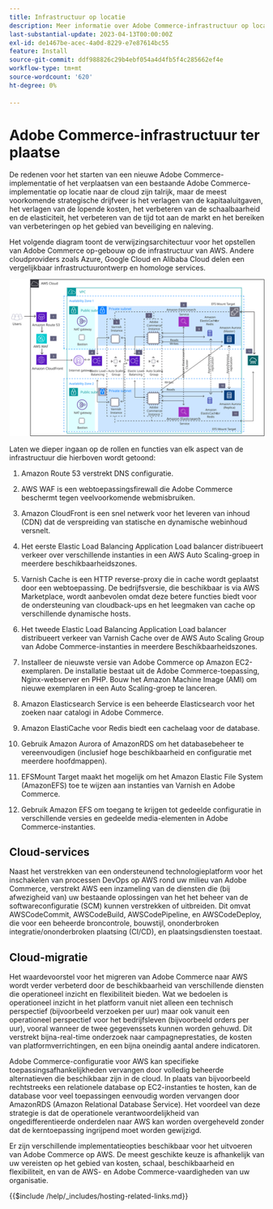 ```yaml
---
title: Infrastructuur op locatie
description: Meer informatie over Adobe Commerce-infrastructuur op locatie en cloudservices van derden.
last-substantial-update: 2023-04-13T00:00:00Z
exl-id: de1467be-acec-4a0d-8229-e7e87614bc55
feature: Install
source-git-commit: ddf988826c29b4ebf054a4d4fb5f4c285662ef4e
workflow-type: tm+mt
source-wordcount: '620'
ht-degree: 0%

---
```


# Adobe Commerce-infrastructuur ter plaatse

De redenen voor het starten van een nieuwe Adobe Commerce-implementatie of het verplaatsen van een bestaande Adobe Commerce-implementatie op locatie naar de cloud zijn talrijk, maar de meest voorkomende strategische drijfveer is het verlagen van de kapitaaluitgaven, het verlagen van de lopende kosten, het verbeteren van de schaalbaarheid en de elasticiteit, het verbeteren van de tijd tot aan de markt en het bereiken van verbeteringen op het gebied van beveiliging en naleving.

Het volgende diagram toont de verwijzingsarchitectuur voor het opstellen van Adobe Commerce op-gebouw op de infrastructuur van AWS. Andere cloudproviders zoals Azure, Google Cloud en Alibaba Cloud delen een vergelijkbaar infrastructuurontwerp en homologe services.

![ Diagram die zelf-ontvangende infrastructuur van Adobe Commerce op de diensten van de derdewolk tonen ](/help/assets/playbooks/on-premises-infrastructure.svg)

Laten we dieper ingaan op de rollen en functies van elk aspect van de infrastructuur die hierboven wordt getoond:

1. Amazon Route 53 verstrekt DNS configuratie.

1. AWS WAF is een webtoepassingsfirewall die Adobe Commerce beschermt tegen veelvoorkomende webmisbruiken.

1. Amazon CloudFront is een snel netwerk voor het leveren van inhoud (CDN) dat de verspreiding van statische en dynamische webinhoud versnelt.

1. Het eerste Elastic Load Balancing Application Load balancer distribueert verkeer over verschillende instanties in een AWS Auto Scaling-groep in meerdere beschikbaarheidszones.

1. Varnish Cache is een HTTP reverse-proxy die in cache wordt geplaatst door een webtoepassing. De bedrijfsversie, die beschikbaar is via AWS Marketplace, wordt aanbevolen omdat deze betere functies biedt voor de ondersteuning van cloudback-ups en het leegmaken van cache op verschillende dynamische hosts.

1. Het tweede Elastic Load Balancing Application Load balancer distribueert verkeer van Varnish Cache over de AWS Auto Scaling Group van Adobe Commerce-instanties in meerdere Beschikbaarheidszones.

1. Installeer de nieuwste versie van Adobe Commerce op Amazon EC2-exemplaren. De installatie bestaat uit de Adobe Commerce-toepassing, Nginx-webserver en PHP. Bouw het Amazon Machine Image (AMI) om nieuwe exemplaren in een Auto Scaling-groep te lanceren.

1. Amazon Elasticsearch Service is een beheerde Elasticsearch voor het zoeken naar catalogi in Adobe Commerce.

1. Amazon ElastiCache voor Redis biedt een cachelaag voor de database.

1. Gebruik Amazon Aurora of AmazonRDS om het databasebeheer te vereenvoudigen (inclusief hoge beschikbaarheid en configuratie met meerdere hoofdmappen).

1. EFSMount Target maakt het mogelijk om het Amazon Elastic File System (AmazonEFS) toe te wijzen aan instanties van Varnish en Adobe Commerce.

1. Gebruik Amazon EFS om toegang te krijgen tot gedeelde configuratie in verschillende versies en gedeelde media-elementen in Adobe Commerce-instanties.

## Cloud-services

Naast het verstrekken van een ondersteunend technologieplatform voor het inschakelen van processen DevOps op AWS rond uw milieu van Adobe Commerce, verstrekt AWS een inzameling van de diensten die (bij afwezigheid van) uw bestaande oplossingen van het het beheer van de softwareconfiguratie (SCM) kunnen verstrekken of uitbreiden. Dit omvat AWSCodeCommit, AWSCodeBuild, AWSCodePipeline, en AWSCodeDeploy, die voor een beheerde broncontrole, bouwstijl, ononderbroken integratie/ononderbroken plaatsing (CI/CD), en plaatsingsdiensten toestaat.

## Cloud-migratie

Het waardevoorstel voor het migreren van Adobe Commerce naar AWS wordt verder verbeterd door de beschikbaarheid van verschillende diensten die operationeel inzicht en flexibiliteit bieden. Wat we bedoelen is operationeel inzicht in het platform vanuit niet alleen een technisch perspectief (bijvoorbeeld verzoeken per uur) maar ook vanuit een operationeel perspectief voor het bedrijfsleven (bijvoorbeeld orders per uur), vooral wanneer de twee gegevenssets kunnen worden gehuwd. Dit verstrekt bijna-real-time onderzoek naar campagneprestaties, de kosten van platformverrichtingen, en een bijna oneindig aantal andere indicatoren.

Adobe Commerce-configuratie voor AWS kan specifieke toepassingsafhankelijkheden vervangen door volledig beheerde alternatieven die beschikbaar zijn in de cloud. In plaats van bijvoorbeeld rechtstreeks een relationele database op EC2-instanties te hosten, kan de database voor veel toepassingen eenvoudig worden vervangen door AmazonRDS (Amazon Relational Database Service). Het voordeel van deze strategie is dat de operationele verantwoordelijkheid van ongedifferentieerde onderdelen naar AWS kan worden overgeheveld zonder dat de kerntoepassing ingrijpend moet worden gewijzigd.

Er zijn verschillende implementatieopties beschikbaar voor het uitvoeren van Adobe Commerce op AWS. De meest geschikte keuze is afhankelijk van uw vereisten op het gebied van kosten, schaal, beschikbaarheid en flexibiliteit, en van de AWS- en Adobe Commerce-vaardigheden van uw organisatie.

{{$include /help/_includes/hosting-related-links.md}}
